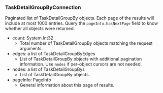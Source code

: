 ### TaskDetailGroupByConnection
Paginated list of TaskDetailGroupBy objects. Each page of the results will include at most 1000 entries. Query the `pageInfo.hasNextPage` field to know whether all objects were returned.

- count: System.Int32
  - Total number of TaskDetailGroupBy objects matching the request arguments.
- edges: a list of TaskDetailGroupByEdges
  - List of TaskDetailGroupBy objects with additional pagination information. Use `nodes` if per-object cursors are not needed.
- nodes: a list of TaskDetailGroupBys
  - List of TaskDetailGroupBy objects.
- pageInfo: PageInfo
  - General information about this page of results.
